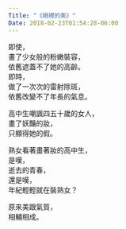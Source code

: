 ```yaml
---
Title: "《眼裡的美》"
Date: 2018-02-23T01:54:28-06:00
---
```

即使，  
畫了少女般的粉嫩裝容，  
依舊遮蓋不了她的高齡。  
即時，  
做了一次次的雷射除斑，  
依舊改變不了年長的氣息。

高中生嘲諷四五十歲的女人，  
畫了妖豔的妝，  
只顯得她的假。

熟女看著畫著妝的高中生，  
是嘆，  
逝去的青春，  
還是嘆，  
年紀輕輕就在裝熟女？

原來美跟氣質，  
相輔相成。
